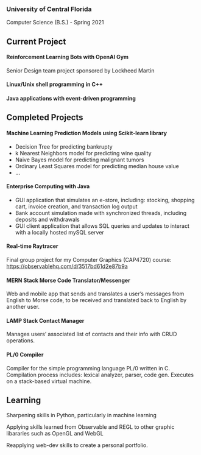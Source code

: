 ### University of Central Florida
Computer Science (B.S.) - Spring 2021

## Current Project
#### Reinforcement Learning Bots with OpenAI Gym
Senior Design team project sponsored by Lockheed Martin
#### Linux/Unix shell programming in C++

#### Java applications with event-driven programming

## Completed Projects
#### Machine Learning Prediction Models using Scikit-learn library
 * Decision Tree for predicting bankrupty
 * k Nearest Neighbors model for predicting wine quality
 * Naive Bayes model for predicting malignant tumors
 * Ordinary Least Squares model for predicting median house value
 * ...

#### Enterprise Computing with Java
 * GUI application that simulates an e-store, including: stocking, shopping cart, invoice creation, and transaction log output
 * Bank account simulation made with synchronized threads, including deposits and withdrawals
 * GUI client application that allows SQL queries and updates to interact with a locally hosted mySQL server

#### Real-time Raytracer
Final group project for my Computer Graphics (CAP4720) course: https://observablehq.com/d/3517bd61d2e87b9a

#### MERN Stack Morse Code Translator/Messenger
Web and mobile app that sends and translates a user’s messages from English to Morse code, to be received and translated back to English by another user.

#### LAMP Stack Contact Manager
Manages users’ associated list of contacts and their info with CRUD operations.

#### PL/0 Compiler
Compiler for the simple programming language PL/0 written in C. Compilation process includes: lexical analyzer, parser, code gen. Executes on a stack-based virtual machine.

## Learning
Sharpening skills in Python, particularly in machine learning

Applying skills learned from Observable and REGL to other graphic libararies such as OpenGL and WebGL

Reapplying web-dev skills to create a personal portfolio.

<!--
**alanperrow/alanperrow** is a ✨ _special_ ✨ repository because its `README.md` (this file) appears on your GitHub profile.

Here are some ideas to get you started:

- 🔭 I’m currently working on ...
- 🌱 I’m currently learning ...
- 👯 I’m looking to collaborate on ...
- 🤔 I’m looking for help with ...
- 💬 Ask me about ...
- 📫 How to reach me: ...
- 😄 Pronouns: ...
- ⚡ Fun fact: ...
-->
